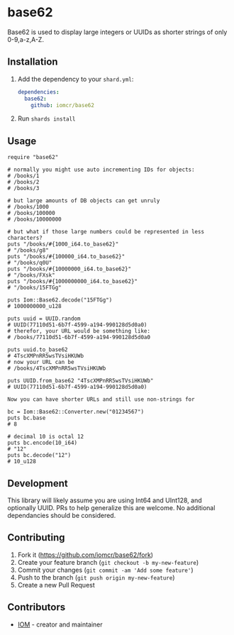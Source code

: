 # base62

Base62 is used to display large integers or UUIDs as shorter strings of only 0-9,a-z,A-Z.

## Installation

1. Add the dependency to your `shard.yml`:

   ```yaml
   dependencies:
     base62:
       github: iomcr/base62
   ```

2. Run `shards install`

## Usage

```crystal
require "base62"

# normally you might use auto incrementing IDs for objects:
# /books/1
# /books/2
# /books/3

# but large amounts of DB objects can get unruly
# /books/1000
# /books/100000
# /books/10000000

# but what if those large numbers could be represented in less characters?
puts "/books/#{1000_i64.to_base62}"
# "/books/g8"
puts "/books/#{100000_i64.to_base62}"
# "/books/q0U"
puts "/books/#{10000000_i64.to_base62}"
# "/books/FXsk"
puts "/books/#{1000000000_i64.to_base62}"
# "/books/15FTGg"

puts Iom::Base62.decode("15FTGg")
# 1000000000_u128

puts uuid = UUID.random
# UUID(77110d51-6b7f-4599-a194-990128d5d0a0)
# therefor, your URL would be something like:
# /books/77110d51-6b7f-4599-a194-990128d5d0a0

puts uuid.to_base62
# 4TscXMPnRR5wsTVsiHKUWb
# now your URL can be
# /books/4TscXMPnRR5wsTVsiHKUWb

puts UUID.from_base62 "4TscXMPnRR5wsTVsiHKUWb"
# UUID(77110d51-6b7f-4599-a194-990128d5d0a0)

Now you can have shorter URLs and still use non-strings for

bc = Iom::Base62::Converter.new("01234567")
puts bc.base
# 8

# decimal 10 is octal 12
puts bc.encode(10_i64)
# "12"
puts bc.decode("12")
# 10_u128
```

## Development

This library will likely assume you are using Int64 and UInt128, and optionally UUID. PRs to help generalize this are welcome. No additional dependancies should be considered.

## Contributing

1. Fork it (<https://github.com/iomcr/base62/fork>)
2. Create your feature branch (`git checkout -b my-new-feature`)
3. Commit your changes (`git commit -am 'Add some feature'`)
4. Push to the branch (`git push origin my-new-feature`)
5. Create a new Pull Request

## Contributors

- [IOM](https://github.com/iomcr) - creator and maintainer
